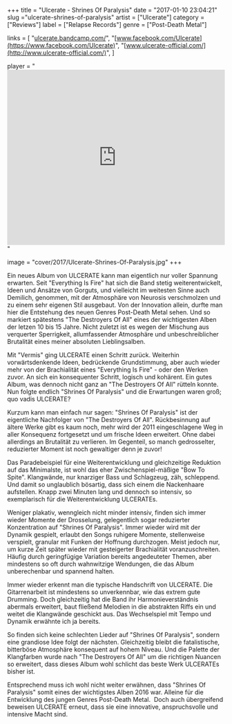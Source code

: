 +++
title = "Ulcerate - Shrines Of Paralysis"
date = "2017-01-10 23:04:21"
slug ="ulcerate-shrines-of-paralysis"
artist = ["Ulcerate"]
category = ["Reviews"]
label = ["Relapse Records"]
genre = ["Post-Death Metal"]

links = [
    "[ulcerate.bandcamp.com/](https://ulcerate.bandcamp.com/)",
    "[www.facebook.com/Ulcerate](https://www.facebook.com/Ulcerate)",
    "[www.ulcerate-official.com/](http://www.ulcerate-official.com/)",
]

player = "<iframe style='border: 0; width: 100%; height: 406px;' src='https://bandcamp.com/EmbeddedPlayer/album=3550011887/size=large/bgcol=333333/linkcol=ffffff/artwork=none/transparent=true/' ></iframe>"

image = "cover/2017/Ulcerate-Shrines-Of-Paralysis.jpg"
+++

Ein neues Album von ULCERATE kann man eigentlich nur voller Spannung erwarten. Seit "Everything Is Fire" hat sich die Band stetig weiterentwickelt, Ideen und Ansätze von Gorguts, und vielleicht im weitesten Sinne auch Demilich, genommen, mit der Atmosphäre von Neurosis verschmolzen und zu einem sehr eigenen Stil ausgebaut. Von der Innovation allein, durfte man hier die Entstehung des neuen Genres Post-Death Metal sehen. Und so markiert spätestens "The Destroyers Of All" eines der wichtigesten Alben der letzen 10 bis 15 Jahre. Nicht zuletzt ist es wegen der Mischung aus verquerter Sperrigkeit, allumfassender Atmosphäre und unbeschreiblicher Brutalität eines meiner absoluten Lieblingsalben.

Mit "Vermis" ging ULCERATE einen Schritt zurück. Weiterhin vorwärtsdenkende Ideen, bedrückende Grundstimmung, aber auch wieder mehr von der Brachialität eines "Everything Is Fire" - oder den Werken zuvor. An sich ein konsequenter Schritt, logisch und kohärent. Ein gutes Album, was dennoch nicht ganz an "The Destroyers Of All" rütteln konnte. Nun folgte endlich "Shrines Of Paralysis" und die Erwartungen waren groß; quo vadis ULCERATE?

Kurzum kann man einfach nur sagen: "Shrines Of Paralysis" ist der eigentliche Nachfolger von "The Destroyers Of All". Rückbesinnung auf ältere Werke gibt es kaum noch, mehr wird der 2011 eingeschlagene Weg in aller Konsequenz fortgesetzt und um frische Ideen erweitert. Ohne dabei allerdings an Brutalität zu verlieren. Im Gegenteil, so manch gedrosselter, reduzierter Moment ist noch gewaltiger denn je zuvor!

Das Paradebeispiel für eine Weiterentwicklung und gleichzeitige Reduktion auf das Minimalste, ist wohl das eher Zwischenspiel-mäßige "Bow To Spite". Klangwände, nur knarziger Bass und Schlagzeug, zäh, schleppend. Und damit so unglaublich bösartig, dass sich einem die Nackenhaare aufstellen. Knapp zwei Minuten lang und dennoch so intensiv, so exemplarisch für die Weiterentwicklung ULCERATEs.

Weniger plakativ, wenngleich nicht minder intensiv, finden sich immer wieder Momente der Drosselung, gelegentlich sogar reduzierter Konzentration auf "Shrines Of Paralysis". Immer wieder wird mit der Dynamik gespielt, erlaubt den Songs ruhigere Momente, stellenweise verspielt, granular mit Funken der Hoffnung durchzogen. Meist jedoch nur, um kurze Zeit später wieder mit gesteigerter Brachialität voranzuschreiten. Häufig durch geringfügige Variation bereits angedeuteter Themen, aber mindestens so oft durch wahnwitzige Wendungen, die das Album unberechenbar und spannend halten.

Immer wieder erkennt man die typische Handschrift von ULCERATE. Die Gitarrenarbeit ist mindestens so unverkennbar, wie das extrem gute Drumming. Doch gleichzeitig hat die Band ihr Harmonieverständnis abermals erweitert, baut fließend Melodien in die abstrakten Riffs ein und weitet die Klangwände geschickt aus. Das Wechselspiel mit Tempo und Dynamik erwähnte ich ja bereits.

So finden sich keine schlechten Lieder auf "Shrines Of Paralysis", sondern eine grandiose Idee folgt der nächsten. Gleichzeitig bleibt die fatalistische, bitterböse Atmosphäre konsequent auf hohem Niveau. Und die Palette der Klangfarben wurde nach "The Destroyers Of All" um die richtigen Nuancen so erweitert, dass dieses Album wohl schlicht das beste Werk ULCERATEs bisher ist.

Entsprechend muss ich wohl nicht weiter erwähnen, dass "Shrines Of Paralysis" somit eines der wichtigstes Alben 2016 war. Alleine für die Entwicklung des jungen Genres Post-Death Metal.  Doch auch übergreifend beweisen ULCERATE erneut, dass sie eine innovative, anspruchsvolle und intensive Macht sind.
